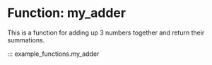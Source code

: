 # Function: my_adder

This is a function for adding up 3 numbers together and return their summations.

::: example_functions.my_adder